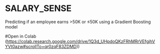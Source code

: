 # SALARY_SENSE
Predicting if an employee earns >50K or ≤50K using a Gradient Boosting model 

#Open in Colab
(https://colab.research.google.com/drive/1Q3d_UHpdoQKzFRhMRrVEfgjhVYVt0azw#scrollTo=qr0zqF83ZDMD))
